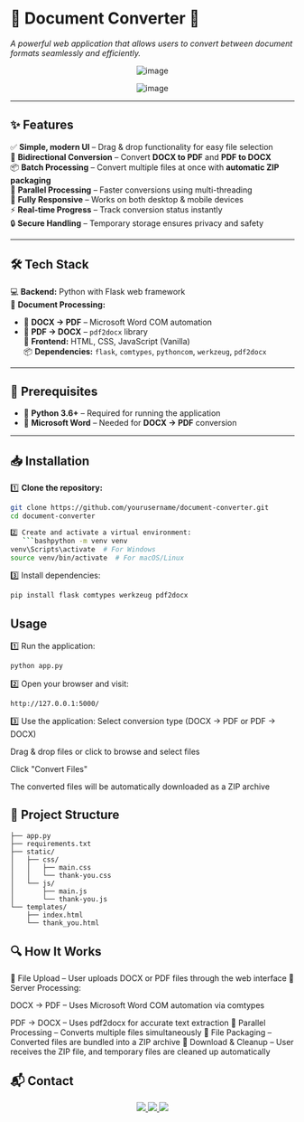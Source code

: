 # 📄 Document Converter 🚀  

*A powerful web application that allows users to convert between document formats seamlessly and efficiently.*  

<div align="center">

![image](https://github.com/user-attachments/assets/4ccd2593-1f4c-4eb1-a75c-b09f230615c8)



![image](https://github.com/user-attachments/assets/5b7f6db3-9926-424e-beb0-be3ea5f7b69c)




</div>  

---

## ✨ Features  

✅ **Simple, modern UI** – Drag & drop functionality for easy file selection  
🔄 **Bidirectional Conversion** – Convert **DOCX to PDF** and **PDF to DOCX**  
📦 **Batch Processing** – Convert multiple files at once with **automatic ZIP packaging**  
🚀 **Parallel Processing** – Faster conversions using multi-threading  
📱 **Fully Responsive** – Works on both desktop & mobile devices  
⚡ **Real-time Progress** – Track conversion status instantly  
🔒 **Secure Handling** – Temporary storage ensures privacy and safety  

---

## 🛠 Tech Stack  

💻 **Backend:** Python with Flask web framework  
📄 **Document Processing:**  
   - 📝 **DOCX → PDF** – Microsoft Word COM automation  
   - 📑 **PDF → DOCX** – `pdf2docx` library  
🎨 **Frontend:** HTML, CSS, JavaScript (Vanilla)  
📦 **Dependencies:** `flask`, `comtypes`, `pythoncom`, `werkzeug`, `pdf2docx`  

---

## 📌 Prerequisites  

- 🐍 **Python 3.6+** – Required for running the application  
- 📝 **Microsoft Word** – Needed for **DOCX → PDF** conversion  

---

## 📥 Installation  

1️⃣ **Clone the repository:**  
```bash
git clone https://github.com/yourusername/document-converter.git
cd document-converter

2️⃣ Create and activate a virtual environment:
   ```bashpython -m venv venv
venv\Scripts\activate  # For Windows
source venv/bin/activate  # For macOS/Linux
   ```

3️⃣ Install dependencies:
   ```bash
 pip install flask comtypes werkzeug pdf2docx
   ```

## Usage

1️⃣ Run the application:
   ```bash
   python app.py
   ```

2️⃣ Open your browser and visit:
   ```
   http://127.0.0.1:5000/
   ```

3️⃣ Use the application:
Select conversion type (DOCX → PDF or PDF → DOCX)

Drag & drop files or click to browse and select files

Click "Convert Files"

The converted files will be automatically downloaded as a ZIP archive

## 📂 Project Structure

```Dcoument-Converter/
├── app.py
├── requirements.txt
├── static/
│   ├── css/
│   │   ├── main.css
│   │   └── thank-you.css
│   └── js/
│       ├── main.js
│       └── thank-you.js
└── templates/
    ├── index.html
    └── thank_you.html
```


## 🔍 How It Works
🔹 File Upload – User uploads DOCX or PDF files through the web interface
🔹 Server Processing:

DOCX → PDF – Uses Microsoft Word COM automation via comtypes

PDF → DOCX – Uses pdf2docx for accurate text extraction
🔹 Parallel Processing – Converts multiple files simultaneously
🔹 File Packaging – Converted files are bundled into a ZIP archive
🔹 Download & Cleanup – User receives the ZIP file, and temporary files are cleaned up automatically



## 📬 Contact  

<p align="center">
  <a href="https://github.com/Abhinek8987">
    <img src="https://img.shields.io/badge/GitHub-000?logo=github&logoColor=white&style=for-the-badge" />
  </a>
  <a href="https://www.linkedin.com/in/abhinek-kumar-pandey-bb8821248/">
    <img src="https://img.shields.io/badge/LinkedIn-0A66C2?logo=linkedin&logoColor=white&style=for-the-badge" />
  </a>
  <a href="mailto:kumar12345abhinek@gmail.com">
    <img src="https://img.shields.io/badge/Email-D14836?logo=gmail&logoColor=white&style=for-the-badge" />
  </a>
</p>



